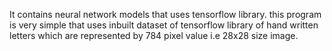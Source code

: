 
It contains neural network models that uses tensorflow  library.
this program is very simple that uses inbuilt dataset of tensorflow library of hand written letters which are represented by 784 pixel value i.e 28x28 size image.
